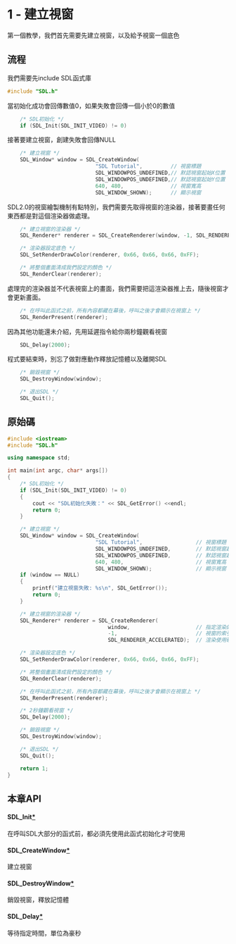 # 1 - 建立視窗
第一個教學，我們首先需要先建立視窗，以及給予視窗一個底色



## 流程
我們需要先include SDL函式庫
```C++
#include "SDL.h"
```

當初始化成功會回傳數值0，如果失敗會回傳一個小於0的數值
```C++
    /* SDL初始化 */
    if (SDL_Init(SDL_INIT_VIDEO) != 0)
```

接著要建立視窗，創建失敗會回傳NULL
```C++
    /* 建立視窗 */
    SDL_Window* window = SDL_CreateWindow(
                            "SDL Tutorial",         // 視窗標題
                            SDL_WINDOWPOS_UNDEFINED,// 默認視窗起始X位置
                            SDL_WINDOWPOS_UNDEFINED,// 默認視窗起始Y位置
                            640, 480,               // 視窗寬高
                            SDL_WINDOW_SHOWN);      // 顯示視窗
```

SDL2.0的視窗繪製機制有點特別，我們需要先取得視窗的渲染器，接著要畫任何東西都是對這個渲染器做處理。
```C++
    /* 建立視窗的渲染器 */
    SDL_Renderer* renderer = SDL_CreateRenderer(window, -1, SDL_RENDERER_ACCELERATED);

    /* 渲染器設定底色 */
    SDL_SetRenderDrawColor(renderer, 0x66, 0x66, 0x66, 0xFF);

    /* 將整個畫面清成我們設定的顏色 */
    SDL_RenderClear(renderer);
```
處理完的渲染器並不代表視窗上的畫面，我們需要把這渲染器推上去，隨後視窗才會更新畫面。
```C++
    /* 在呼叫此函式之前，所有內容都藏在幕後，呼叫之後才會顯示在視窗上 */
    SDL_RenderPresent(renderer);
```


因為其他功能還未介紹，先用延遲指令給你兩秒鐘觀看視窗
```C++
    SDL_Delay(2000);
```
程式要結束時，別忘了做對應動作釋放記憶體以及離開SDL
```C++
    /* 銷毀視窗 */
    SDL_DestroyWindow(window);

    /* 退出SDL */
    SDL_Quit();
```

## 原始碼
```C++
#include <iostream>
#include "SDL.h"

using namespace std;

int main(int argc, char* args[])
{
    /* SDL初始化 */
    if (SDL_Init(SDL_INIT_VIDEO) != 0)
    {
        cout << "SDL初始化失敗：" << SDL_GetError() <<endl;
        return 0;
    }

    /* 建立視窗 */
    SDL_Window* window = SDL_CreateWindow(
                            "SDL Tutorial",                 // 視窗標題
                            SDL_WINDOWPOS_UNDEFINED,        // 默認視窗起始X位置
                            SDL_WINDOWPOS_UNDEFINED,        // 默認視窗起始Y位置
                            640, 480,                       // 視窗寬高
                            SDL_WINDOW_SHOWN);              // 顯示視窗
    if (window == NULL)
    {
        printf("建立視窗失敗: %s\n", SDL_GetError());
        return 0;
    }

    /* 建立視窗的渲染器 */
    SDL_Renderer* renderer = SDL_CreateRenderer(
                                window,                     // 指定渲染的視窗
                                -1,                         // 視窗的索引號，一般設定-1
                                SDL_RENDERER_ACCELERATED);  // 渲染使用硬體加速

    /* 渲染器設定底色 */
    SDL_SetRenderDrawColor(renderer, 0x66, 0x66, 0x66, 0xFF);

    /* 將整個畫面清成我們設定的顏色 */
    SDL_RenderClear(renderer);

    /* 在呼叫此函式之前，所有內容都藏在幕後，呼叫之後才會顯示在視窗上 */
    SDL_RenderPresent(renderer);

    /* 2秒鐘觀看視窗 */
    SDL_Delay(2000);

    /* 銷毀視窗 */
    SDL_DestroyWindow(window);

    /* 退出SDL */
    SDL_Quit();

    return 1;
}
```

## 本章API
#### SDL_Init[\*](https://wiki.libsdl.org/SDL_Init)
在呼叫SDL大部分的函式前，都必須先使用此函式初始化才可使用
#### SDL_CreateWindow[\*](https://wiki.libsdl.org/SDL_CreateWindow)
建立視窗
#### SDL_DestroyWindow[\*](https://wiki.libsdl.org/SDL_DestroyWindow)
銷毀視窗，釋放記憶體
#### SDL_Delay[\*](https://wiki.libsdl.org/SDL_Delay)
等待指定時間，單位為豪秒
